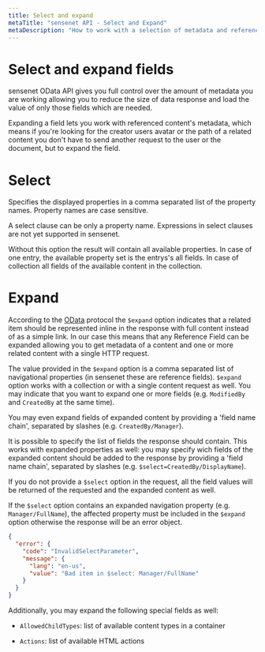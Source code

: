 ```yaml
---
title: Select and expand
metaTitle: "sensenet API - Select and Expand"
metaDescription: "How to work with a selection of metadata and referenced content"
---
```


# Select and expand fields

sensenet OData API gives you full control over the amount of metadata you are working allowing you to reduce the size of data response and load the value of only those fields which are needed.

Expanding a field lets you work with referenced content's metadata, which means if you're looking for the creator users avatar or the path of a related content you don't have to send another request to the user or the document, but to expand the field.

# Select

Specifies the displayed properties in a comma separated list of the property names. Property names are case sensitive.

<note title="Limitation" severity="info">A select clause can be only a property name. Expressions in select clauses are not yet supported in sensenet.</note>

Without this option the result will contain all available properties. In case of one entry, the available property set is the entrys's all fields. In case of collection all fields of the available content in the collection.

<tab category="basic-concepts" article="select-expand" example="select" />

# Expand

According to the [OData](https://www.odata.org/) protocol the `$expand` option indicates that a related item should be represented inline in the response with full content instead of as a simple link. In our case this means that any Reference Field can be expanded allowing you to get metadata of a content and one or more related content with a single HTTP request.

The value provided in the `$expand` option is a comma separated list of navigational properties (in sensenet these are reference fields). `$expand` option works with a collection or with a single content request as well. You may indicate that you want to expand one or more fields (e.g. `ModifiedBy` and `CreatedBy` at the same time).

<tab category="basic-concepts" article="select-expand" example="expand" />

You may even expand fields of expanded content by providing a 'field name chain', separated by slashes (e.g. `CreatedBy/Manager`).

<tab category="basic-concepts" article="select-expand" example="expandExpanded" />

It is possible to specify the list of fields the response should contain. This works with expanded properties as well: you may specify wich fields of the expanded content should be added to the response by providing a 'field name chain', separated by slashes (e.g. `$select=CreatedBy/DisplayName`).

<tab category="basic-concepts" article="select-expand" example="expandAndSelect" />

If you do not provide a `$select` option in the request, all the field values will be returned of the requested and the expanded content as well.

If the `$select` option contains an expanded navigation property (e.g. `Manager/FullName`), the affected property must be included in the `$expand` option otherwise the response will be an error object.

```json
{
  "error": {
    "code": "InvalidSelectParameter",
    "message": {
      "lang": "en-us",
      "value": "Bad item in $select: Manager/FullName"
    }
  }
}
```

Additionally, you may expand the following special fields as well:

- `AllowedChildTypes`: list of available content types in a container

<tab category="basic-concepts" article="select-expand" example="expandAllowedChildTypes" />

- `Actions`: list of available HTML actions

<tab category="basic-concepts" article="select-expand" example="expandActions" />
